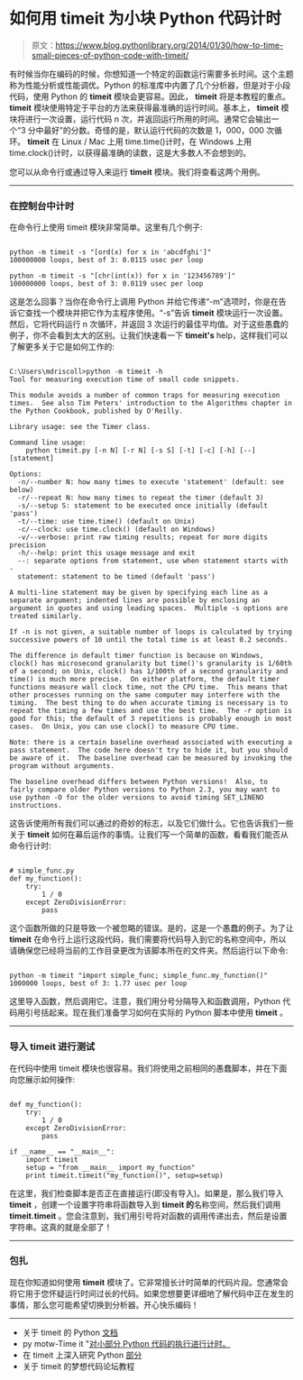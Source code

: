 # 如何用 timeit 为小块 Python 代码计时

> 原文：<https://www.blog.pythonlibrary.org/2014/01/30/how-to-time-small-pieces-of-python-code-with-timeit/>

有时候当你在编码的时候，你想知道一个特定的函数运行需要多长时间。这个主题称为性能分析或性能调优。Python 的标准库中内置了几个分析器，但是对于小段代码，使用 Python 的 **timeit** 模块会更容易。因此， **timeit** 将是本教程的重点。 **timeit** 模块使用特定于平台的方法来获得最准确的运行时间。基本上， **timeit** 模块将进行一次设置，运行代码 n 次，并返回运行所用的时间。通常它会输出一个“3 分中最好”的分数。奇怪的是，默认运行代码的次数是 1，000，000 次循环。 **timeit** 在 Linux / Mac 上用 time.time()计时，在 Windows 上用 time.clock()计时，以获得最准确的读数，这是大多数人不会想到的。

您可以从命令行或通过导入来运行 **timeit** 模块。我们将查看这两个用例。

* * *

### 在控制台中计时

在命令行上使用 timeit 模块非常简单。这里有几个例子:

```

python -m timeit -s "[ord(x) for x in 'abcdfghi']"
100000000 loops, best of 3: 0.0115 usec per loop

python -m timeit -s "[chr(int(x)) for x in '123456789']"
100000000 loops, best of 3: 0.0119 usec per loop

```

这是怎么回事？当你在命令行上调用 Python 并给它传递“-m”选项时，你是在告诉它查找一个模块并把它作为主程序使用。“-s”告诉 **timeit** 模块运行一次设置。然后，它将代码运行 n 次循环，并返回 3 次运行的最佳平均值。对于这些愚蠢的例子，你不会看到太大的区别。让我们快速看一下 **timeit's** help，这样我们可以了解更多关于它是如何工作的:

```

C:\Users\mdriscoll>python -m timeit -h
Tool for measuring execution time of small code snippets.

This module avoids a number of common traps for measuring execution
times.  See also Tim Peters' introduction to the Algorithms chapter in
the Python Cookbook, published by O'Reilly.

Library usage: see the Timer class.

Command line usage:
    python timeit.py [-n N] [-r N] [-s S] [-t] [-c] [-h] [--] [statement]

Options:
  -n/--number N: how many times to execute 'statement' (default: see below)
  -r/--repeat N: how many times to repeat the timer (default 3)
  -s/--setup S: statement to be executed once initially (default 'pass')
  -t/--time: use time.time() (default on Unix)
  -c/--clock: use time.clock() (default on Windows)
  -v/--verbose: print raw timing results; repeat for more digits precision
  -h/--help: print this usage message and exit
  --: separate options from statement, use when statement starts with -
  statement: statement to be timed (default 'pass')

A multi-line statement may be given by specifying each line as a
separate argument; indented lines are possible by enclosing an
argument in quotes and using leading spaces.  Multiple -s options are
treated similarly.

If -n is not given, a suitable number of loops is calculated by trying
successive powers of 10 until the total time is at least 0.2 seconds.

The difference in default timer function is because on Windows,
clock() has microsecond granularity but time()'s granularity is 1/60th
of a second; on Unix, clock() has 1/100th of a second granularity and
time() is much more precise.  On either platform, the default timer
functions measure wall clock time, not the CPU time.  This means that
other processes running on the same computer may interfere with the
timing.  The best thing to do when accurate timing is necessary is to
repeat the timing a few times and use the best time.  The -r option is
good for this; the default of 3 repetitions is probably enough in most
cases.  On Unix, you can use clock() to measure CPU time.

Note: there is a certain baseline overhead associated with executing a
pass statement.  The code here doesn't try to hide it, but you should
be aware of it.  The baseline overhead can be measured by invoking the
program without arguments.

The baseline overhead differs between Python versions!  Also, to
fairly compare older Python versions to Python 2.3, you may want to
use python -O for the older versions to avoid timing SET_LINENO
instructions.

```

这告诉使用所有我们可以通过的奇妙的标志，以及它们做什么。它也告诉我们一些关于 **timeit** 如何在幕后运作的事情。让我们写一个简单的函数，看看我们能否从命令行计时:

```

# simple_func.py
def my_function():
    try:
        1 / 0
    except ZeroDivisionError:
        pass

```

这个函数所做的只是导致一个被忽略的错误。是的，这是一个愚蠢的例子。为了让 **timeit** 在命令行上运行这段代码，我们需要将代码导入到它的名称空间中，所以请确保您已经将当前的工作目录更改为该脚本所在的文件夹。然后运行以下命令:

```

python -m timeit "import simple_func; simple_func.my_function()"
1000000 loops, best of 3: 1.77 usec per loop

```

这里导入函数，然后调用它。注意，我们用分号分隔导入和函数调用，Python 代码用引号括起来。现在我们准备学习如何在实际的 Python 脚本中使用 **timeit** 。

* * *

### 导入 timeit 进行测试

在代码中使用 timeit 模块也很容易。我们将使用之前相同的愚蠢脚本，并在下面向您展示如何操作:

```

def my_function():
    try:
        1 / 0
    except ZeroDivisionError:
        pass

if __name__ == "__main__":
    import timeit
    setup = "from __main__ import my_function"
    print timeit.timeit("my_function()", setup=setup)

```

在这里，我们检查脚本是否正在直接运行(即没有导入)。如果是，那么我们导入 **timeit** ，创建一个设置字符串将函数导入到 **timeit 的**名称空间，然后我们调用 **timeit.timeit** 。您会注意到，我们用引号将对函数的调用传递出去，然后是设置字符串。这真的就是全部了！

* * *

### 包扎

现在你知道如何使用 **timeit** 模块了。它非常擅长计时简单的代码片段。您通常会将它用于您怀疑运行时间过长的代码。如果您想要更详细地了解代码中正在发生的事情，那么您可能希望切换到分析器。开心快乐编码！

* * *

*   关于 timeit 的 Python [文档](http://docs.python.org/2/library/timeit.html)
*   py motw-Time it "[对小部分 Python 代码的执行进行计时。](http://pymotw.com/2/timeit/)
*   在 timeit 上深入研究 Python [部分](http://www.diveintopython.net/performance_tuning/timeit.html)
*   关于 timeit 的梦想代码论坛教程
